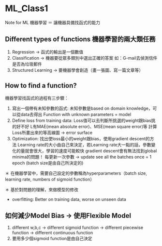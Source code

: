 # ML_Class1
Note for ML
機器學習 ＝ 讓機器具備找函式的能力

## Different types of functions 機器學習的兩大類任務
 1. Regression -> 函式的輸出是一個數值
 2. Classification -> 機器要從眾多類別中選出正確的答案
    如：G-mail去偵測信件是否為垃圾郵件
 3. Structured Learning -> 要機器學會創造（畫一張圖、寫一篇文章等）

## How to find a function?
 機器學習找函式的過程有三步驟：
  1. 寫出一個帶有未知參數的函式: 未知參數是based on domain knowledge，可以從data去得出
     Function with unknown parameters = model
  2. Define loss from training data: Loss值可以去判斷所挑選的weight跟bias挑的好不好
     L有MAE(mean absolute error)、MSE(mean square error)等
     計算Loss所畫出來的等高線圖 -> error surface
  3. Optimization: 找出使loss最小的weight跟bias，使用gradient descent的方法
     Learning rate的大小由自己來決定，若Learning rate大一點的話，參數變化的量就會很大，學習的速度可能較快
     gradient descent會有無法找到global minima的問題！
     每更新一次參數 -> update
     see all the batches once = 1 epoch (batch size是由自己所決定的)
     
  ＊ 在機器學習中，需要自己設定的參數稱為hyperparameters（batch size, learning rate, numbers of sigmoid function）
  
  ＊ 基於對問題的理解，來做模型的修改
  
  * overfitting: Better on training data, worse on unseen data 
 
## 如何減少Model Bias -> 使用Flexible Model
  1. different w,b,c -> different sigmoid function -> different piecewise function -> different continuous function
  2. 要用多少個sigmoid function是由自己決定
  
  
